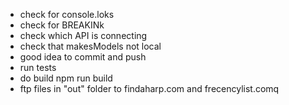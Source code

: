 - check for console.loks
- check for BREAKINk
- check which API is connecting
- check that makesModels not local
- good idea to commit and push
- run tests
- do build npm run build
- ftp files in "out" folder to findaharp.com and frecencylist.comq
